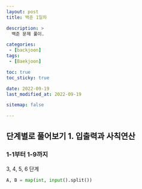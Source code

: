 ```yaml
---
layout: post
title: 백준 1일차

description: >
  백준 문제 풀이.

categories:
 - [backjoon]
tags:
 - [Baekjoon]

toc: true
toc_sticky: true

date: 2022-09-19
last_modified_at: 2022-09-19

sitemap: false

---
```


## 단계별로 풀어보기 1. 입출력과 사칙연산 
### 1-1부터 1-9까지

3, 4, 5, 6 단계  
```python
A, B = map(int, input().split())
```


